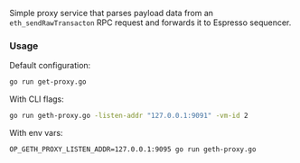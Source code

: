 Simple proxy service that parses payload data from an `eth_sendRawTransacton` RPC request and forwards it to Espresso sequencer.

### Usage
Default configuration:
``` bash
go run get-proxy.go
```
With CLI flags:
```bash
go run geth-proxy.go -listen-addr "127.0.0.1:9091" -vm-id 2
```
With env vars:
```
OP_GETH_PROXY_LISTEN_ADDR=127.0.0.1:9095 go run geth-proxy.go
```
